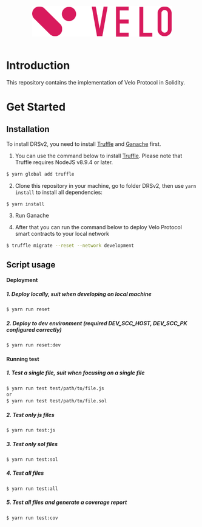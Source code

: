 <div style="text-align: center">
<a href="https://velo.org"><img alt="Stellar" src="https://raw.githubusercontent.com/velo-protocol/assets/master/images/logo.png" width="368" /></a>
</div>
<br>

# Introduction
This repository contains the implementation of Velo Protocol in Solidity.

# Get Started
## Installation

To install DRSv2, you need to install 
[Truffle](https://www.trufflesuite.com/docs/truffle/getting-started/installation) and 
[Ganache](https://www.trufflesuite.com/ganache) first.

1. You can use the command below to install [Truffle](https://www.trufflesuite.com/docs/truffle/getting-started/installation). Please note that Truffle requires NodeJS v8.9.4 or later.

```sh
$ yarn global add truffle
```

2. Clone this repository in your machine, go to folder DRSv2, then use `yarn install` to install all dependencies:

```sh
$ yarn install
```

3. Run Ganache

4. After that you can run the command below to deploy Velo Protocol smart contracts to your local network
```sh
$ truffle migrate --reset --network development
```

## Script usage
#### Deployment
##### 1. Deploy locally, suit when developing on local machine
```sh
$ yarn run reset
```

##### 2. Deploy to dev environment (required DEV_SCC_HOST, DEV_SCC_PK configured correctly)
```sh
$ yarn run reset:dev
```


#### Running test
##### 1. Test a single file, suit when focusing on a single file 
```sh
$ yarn run test test/path/to/file.js
or
$ yarn run test test/path/to/file.sol
```

##### 2. Test only js files
```sh
$ yarn run test:js
```

##### 3. Test only sol files
```sh
$ yarn run test:sol
```

##### 4. Test all files
```sh
$ yarn run test:all
```

##### 5. Test all files and generate a coverage report
```sh
$ yarn run test:cov
```
